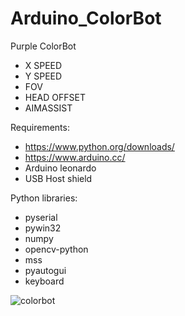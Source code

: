 # Arduino_ColorBot
Purple ColorBot

- X SPEED
- Y SPEED
- FOV
- HEAD OFFSET
- AIMASSIST

Requirements:
- https://www.python.org/downloads/
- https://www.arduino.cc/
- Arduino leonardo
- USB Host shield

Python libraries:
- pyserial
- pywin32
- numpy
- opencv-python
- mss
- pyautogui
- keyboard

![colorbot](https://user-images.githubusercontent.com/113756365/194230725-da2cc95f-6bb9-4491-9315-68cec015e36b.PNG)


